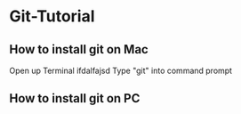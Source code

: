 # Git-Tutorial

## How to install git on Mac

Open up Terminal
ifdalfajsd
Type "git" into command prompt

## How to install git on PC
